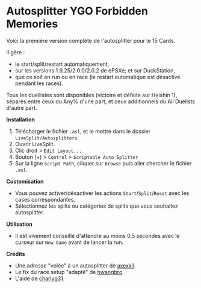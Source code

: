 # Autosplitter YGO Forbidden Memories
Voici la première version complète de l'autosplitter pour le 15 Cards.

Il gère : 
- le start/split/restart automatiquement,
- sur les versions 1.9.25/2.0.0/2.0.2 de ePSXe; et sur DuckStation,
- que ce soit en run ou en race (le restart automatique est désactivé pendant les races).

Tous les duellistes sont disponibles (victoire et défaite sur Heishin 1), séparés entre ceux du Any% d'une part, et ceux additionnels du All Duelists d'autre part.

**Installation**
1. Télécharger le fichier `.asl`, et le mettre dans le dossier `LiveSplit/Autosplitters`.
1. Ouvrir LiveSplit.
1. Clic droit > `Edit Layout...`
1. Bouton (+) > `Control` > `Scriptable Auto Splitter`
1. Sur la ligne `Script Path`, cliquer sur `Browse` puis aller chercher le fichier `.asl`.

**Customisation**
- Vous pouvez activer/désactiver les actions `Start`/`Split`/`Reset` avec les cases correspondantes.
- Sélectionnez les splits ou catégories de splits que vous souhaitez autosplitter.

**Utilisation**
- Il est vivement conseillé d'attendre au moins 0.5 secondes avec le curseur sur `New Game` avant de lancer la run.

**Crédits**
- Une adresse "volée" à un autosplitter de [axexkil](https://github.com/axexkil).
- Le fix du race setup "adapté" de [hwangbro](https://github.com/hwangbro).
- L'aide de [charlyg31](https://github.com/charlyg31).
